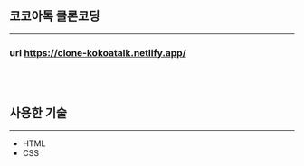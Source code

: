 ## 코코아톡 클론코딩
***
### url https://clone-kokoatalk.netlify.app/

<br/>


<br/>

## 사용한 기술
***
* HTML
* CSS
